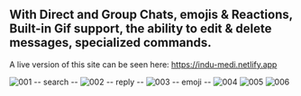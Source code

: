 ## With Direct and Group Chats, emojis & Reactions, Built-in Gif support, the ability to edit & delete messages, specialized commands. ##

A live version of this site can be seen here: https://indu-medi.netlify.app

![001](https://user-images.githubusercontent.com/72302495/136823047-f14b320d-02c6-4794-9e04-a3bbe7cdfb7e.PNG)
-- search --
![002](https://user-images.githubusercontent.com/72302495/136823106-902bbc59-09fa-457e-b021-f05f96b3ceb8.PNG)
-- reply -- 
![003](https://user-images.githubusercontent.com/72302495/136823118-9bb3c18c-d026-45eb-bffe-e8dc66bf2ed9.PNG)
-- emoji --
![004](https://user-images.githubusercontent.com/72302495/136823127-3e1f1c0e-48c8-4412-b87c-89f99c1f4f48.PNG)
![005](https://user-images.githubusercontent.com/72302495/136823139-09cdeab2-43d1-432a-89df-d012ec25c5d3.PNG)
![006](https://user-images.githubusercontent.com/72302495/136823153-e0e7596d-69ee-4511-91ed-a529c223a62e.PNG)
